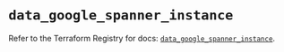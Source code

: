 # `data_google_spanner_instance`

Refer to the Terraform Registry for docs: [`data_google_spanner_instance`](https://registry.terraform.io/providers/hashicorp/google/5.21.0/docs/data-sources/spanner_instance).
